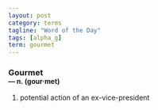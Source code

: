```yaml
---
layout: post
category: terms
tagline: "Word of the Day"
tags: [alpha_g]
term: gourmet
---
```


<h3>Gourmet<br/> <small>&mdash; n. (gour<span>&middot;</span>met)</small></h3>
<p><ol>
<li>potential action of an ex-vice-president</li>
</ol></p>
